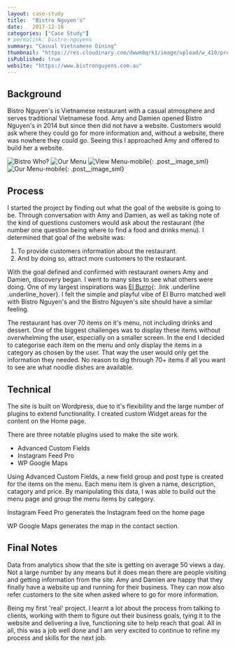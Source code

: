```yaml
---
layout: case-study
title:  "Bistro Nguyen's"
date:   2017-12-18
categories: ["Case Study"]
# permalink: bistro-nguyens
summary: "Casual Vietnamese Dining"
thumbnail: "https://res.cloudinary.com/dwwm8qrk1/image/upload/w_410/project-thumbs/bistro-web.jpg"
isPublished: true
website: "https://www.bistronguyens.com.au"
---
```


## Background

Bistro Nguyen's is Vietnamese restaurant with a casual atmosphere and serves traditional Vietnamese food. Amy and Damien opened Bistro Nguyen's in 2014 but since then did not have a website. Customers would ask where they could go for more information and, without a website, there was nowhere they could go. Seeing this I approached Amy and offered to build her a website.

![Bistro Who?](https://res.cloudinary.com/dwwm8qrk1/image/upload/w_1050/bistro-nguyens/about.jpg)
![Our Menu](https://res.cloudinary.com/dwwm8qrk1/image/upload/w_1050/bistro-nguyens/menu.jpg)
![View Menu-mobile](https://res.cloudinary.com/dwwm8qrk1/image/upload/w_700/bistro-nguyens/mobile-home.jpg){: .post__image_sml}
![Our Menu-mobile](https://res.cloudinary.com/dwwm8qrk1/image/upload/w_700/bistro-nguyens/mobile-menu.jpg){: .post__image_sml}

## Process

I started the project by finding out what the goal of the website is going to be. Through conversation with Amy and Damien, as well as taking note of the kind of questions customers would ask about the restaurant (the number one question being where to find a food and drinks menu). I determined that goal of the website was:

1.  To provide customers information about the restaurant.
2.  And by doing so, attract more customers to the restaurant.

With the goal defined and confirmed with restaurant owners Amy and Damien, discovery began. I went to many sites to see what others were doing. One of my largest inspirations was [El Burro](http://elburro.no/){: .link .underline .underline_hover}. I felt the simple and playful vibe of El Burro matched well with Bistro Nguyen's and the Bistro Nguyen's site should have a similar feeling.

The restaurant has over 70 items on it's menu, not including drinks and dessert. One of the biggest challenges was to display these items without overwhelming the user, especially on a smaller screen. In the end I decided to categorise each item on the menu and only display the items in a category as chosen by the user. That way the user would only get the information they needed. No reason to dig through 70+ items if all you want to see are what noodle dishes are available.

## Technical

The site is built on Wordpress, due to it's flexibility and the large number of plugins to extend functionality. I created custom Widget areas for the content on the Home page. 

There are three notable plugins used to make the site work.

*   Advanced Custom Fields
*   Instagram Feed Pro
*   WP Google Maps

Using Advanced Custom Fields, a new field group and post type is created for the items on the menu. Each menu item is given a name, description, catagory and price. By manipulating this data, I was able to build out the menu page and group the menu items by category.

Instagram Feed Pro generates the Instagram feed on the home page

WP Google Maps generates the map in the contact section.

## Final Notes

Data from analytics show that the site is getting on average 50 views a day. Not a large number by any means but it does mean there are people visiting and getting information from the site. Amy and Damien are happy that they finally have a website up and running for their business. They can now also refer customers to the site when asked where to go for more information.

Being my first 'real' project. I learnt a lot about the process from talking to clients, working with them to figure out their business goals, tying it to the website and delivering a live, functioning site to help reach that goal. All in all, this was a job well done and I am very excited to continue to refine my process and skills for the next job.